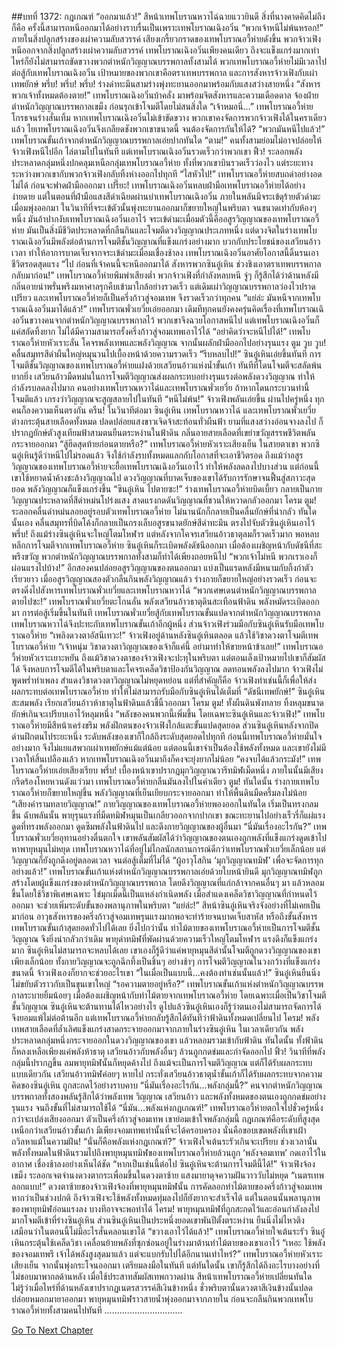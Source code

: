 ##บทที่ 1372: กฎเกณฑ์
“ออกมาแล้ว!”
สีหน้าเทพโบราณหวาไฉ่ฉายแววยินดี
สิ่งที่นางคาดคิดไม่ถึงก็คือ ครั้งนี้สามารถหนีออกมาได้อย่างราบรื่นเป็นเพราะเทพโบราณเฉิงอวิ๋น
“พวกเจ้าหนีไม่พ้นหรอก!”
ภายในสิ่งปลูกสร้างของเผ่าความลับสวรรค์ เสียงเกรี้ยวกราดของเทพโบราณอวี้ห่ายดังขึ้น
พวกจ้าวเฟิงหนีออกจากสิ่งปลูกสร้างเผ่าความลับสวรรค์ เทพโบราณเฉิงอวิ๋นเพียงคนเดียว ถึงจะแข็งแกร่งมากเท่าไหร่ก็ยังไม่สามารถขัดขวางพวกตำหนักวิญญาณบรรพกาลทั้งสามได้
พวกเทพโบราณอวี้ห่ายไม่มีเวลาไปต่อสู้กับเทพโบราณเฉิงอวิ๋น
เป้าหมายของพวกเขาคือตราเทพบรรพกาล และการสังหารจ้าวเฟิงกับเผ่าเทพยักษ์
พรึ่บ! พรึ่บ! พรึ่บ!
ร่างดำทะมึนสามร่างพุ่งทะยานออกมาพร้อมกับแสงสว่างสายหนึ่ง
“สังหาร พวกเจ้าทั้งหมดต้องตาย!”
เทพโบราณเฉิงอวิ๋นบ้าคลั่ง มาพร้อมจิตสังหารและความเดือดดาล จ้องฝ่ายตำหนักวิญญาณบรรพกาลเขม็ง ก่อนรุกเข้าโจมตีโดยไม่สนสิ่งใด
“เจ้าหมอนี่…”
เทพโบราณอวี้ห่ายโกรธจนร่างสั่นเทิ้ม
หากเทพโบราณเฉิงอวิ๋นไม่เข้าขัดขวาง พวกเขาคงจัดการพวกจ้าวเฟิงได้ในคราเดียวแล้ว
ไยเทพโบราณเฉิงอวิ๋นจึงเกลียดชังพวกเขาขนาดนี้ จนต้องจัดการกันให้ได้?
“พวกมันหนีไปแล้ว!”
เทพโบราณขั้นเก้าจากตำหนักวิญญาณบรรพกาลเอ่ยปากทันใด
“ตาม!”
คนทั้งสามย่อมไม่อาจปล่อยให้จ้าวเฟิงหนีไปอีก ไล่ตามไปในทันที
แต่เทพโบราณเฉิงอวิ๋นรวดเร็วกว่าพวกเขา
ฟิ้ว!
ระลอกพลังประหลาดกลุ่มหนึ่งปกคลุมเหนือกลุ่มเทพโบราณอวี้ห่าย
ทั้งที่พวกเขาบินรวดเร็วว่องไว แต่ระยะทางระหว่างพวกเขากับพวกจ้าวเฟิงกลับทิ้งห่างออกไปทุกที
“ไสหัวไป!”
เทพโบราณอวี้ห่ายสบถด่าอย่างอดไม่ได้ ก่อนจะฟาดฝ่ามือออกมา
เปรี๊ยะ!
เทพโบราณเฉิงอวิ๋นหลบฝ่ามือเทพโบราณอวี้ห่ายได้อย่างง่ายดาย
แต่ในตอนที่ฝ่ามือแสงสีดำเฉียดผ่านบ่าเทพโบราณเฉิงอวิ๋น ภายในพลันมีจระเข้ดุร้ายตัวดำมะเมื่อมพุ่งออกมา
ในวินาทีที่จระเข้ตัวนั้นพุ่งทะยานออกมาก็ขยายใหญ่ในพริบตา จนขนาดเท่ากับห้องๆ หนึ่ง มันอ้าปากงับเทพโบราณเฉิงอวิ๋นเอาไว้
จระเข้ดำมะเมื่อมตัวนี้คืออสูรวิญญาณของเทพโบราณอวี้ห่าย มันเป็นสิ่งมีชีวิตประหลาดที่กลืนกินและโจมตีดวงวิญญาณประเภทหนึ่ง
แต่ดวงจิตในร่างเทพโบราณเฉิงอวิ๋นมีพลังต่อต้านการโจมตีชั้นวิญญาณที่แข็งแกร่งอย่างมาก
บวกกับประโยชน์ของเสวียนอ้าวเวลา ทำให้อาการบาดเจ็บจากจระเข้ดำมะเมื่อมเชื่องช้าลง
เทพโบราณเฉิงอวิ๋นอาศัยโอกาสนี้ดิ้นรนเอาชีวิตรอดสุดแรง
“ไป ก่อนที่เจ้าคนนี้จะหนีออกมาได้ สังหารพวกซินอู๋เหิน ช่วงชิงเอาตราเทพบรรพกาลกลับมาก่อน!”
เทพโบราณอวี้ห่ายพึมพำเสียงต่ำ
พวกจ้าวเฟิงที่กำลังหลบหนี จู่ๆ ก็รู้สึกได้ว่าด้านหลังมีกลิ่นอายน่าพรั่นพรึงมหาศาลรุกคืบเข้ามาใกล้อย่างรวดเร็ว
แต่เดิมเผ่าวิญญาณบรรพกาลว่องไวปราดเปรียว และเทพโบราณอวี้ห่ายก็เป็นครึ่งก้าวสู่จอมเทพ จึงรวดเร็วกว่าทุกคน
“แย่ล่ะ มันหนีจากเทพโบราณเฉิงอวิ๋นมาได้แล้ว!”
เทพโบราณพั่วเยวี่ยเอ่ยออกมา
เดิมทีทุกคนยังคงครุ่นคิดเรื่องที่เทพโบราณเฉิงอวิ๋นขวางคนจากตำหนักวิญญาณบรรพกาลไว้ พวกเขาจึงฉวยโอกาสหนีไป
แต่เทพโบราณเฉิงอวิ๋นก็แค่สลัดทิ้งยาก ไม่ได้มีความสามารถรั้งครึ่งก้าวสู่จอมเทพเอาไว้ได้
“อย่าคิดว่าจะหนีไปได้!”
เทพโบราณอวี้ห่ายหัวเราะลั่น โคจรพลังเทพและพลังวิญญาณ จากนั้นผลักฝ่ามืออกไปอย่างรุนแรง
ตูม วูบ วูบ!
คลื่นสมุทรสีดำผืนใหญ่หมุนวนไปเบื้องหน้าด้วยความรวดเร็ว
“รีบหลบไป!”
ซินอู๋เหินเอ่ยขึ้นทันที
การโจมตีชั้นวิญญาณของเทพโบราณอวี้ห่ายแฝงด้วยเสวียนอ้าวแห่งน้ำขั้นเก้า ทันทีที่โดนโจมตีจะสลัดพ้นยากยิ่ง เสวียนอ้าวมืดหม่นในการโจมตีวิญญาณส่งผลกระทบอย่างรุนแรงต่อพลังดวงวิญญาณ ทำให้กำลังรบลดลงไปมาก
คนอย่างเทพโบราณหวาไฉ่และเทพโบราณพั่วเยวี่ย ถ้าหากโดนกระบวนท่านี้โจมตีแล้ว เกรงว่าวิญญาณจะสูญสลายไปในทันที
“หนีไม่พ้น!”
จ้าวเฟิงพลันเอ่ยขึ้น
ผ่านไปครู่หนึ่ง ทุกคนก็ลงความเห็นตรงกัน
ครืน!
ในวินาทีต่อมา ซินอู๋เหิน เทพโบราณหวาไฉ่ และเทพโบราณพั่วเยวี่ยต่างกระตุ้นสายเลือดทั้งหมด ปลดปล่อยแสงขาวเจิดจ้าสะท้อนทั่วผืนฟ้า
ยามที่แสงสว่างอ่อนจางลงไป ก็ปรากฏยักษ์ตัวสูงเทียมฟ้าสามตนยืนตระหง่านในฟ้าดิน
กลิ่นอายสายเลือดที่เขย่าขวัญสรรพชีวิตพลันกระจายออกมา
“สู้ฮึดสุดท้ายก่อนตายหรือ?”
เทพโบราณอวี้ห่ายหัวเราะเสียงเย็น
ในสายตาเขา พวกซินอู๋เหินรู้ดีว่าหนีไปไม่รอดแล้ว จึงใช้กำลังรบทั้งหมดแลกกับโอกาสที่จะเอาชีวิตรอด
ถึงแม้ว่าอสูรวิญญาณของเทพโบราณอวี้ห่ายจะยื้อเทพโบราณเฉิงอวิ๋นเอาไว้ ทำให้พลังลดลงไปบางส่วน
แต่ก่อนนี้เขาใช้หยาดน้ำค้างชะล้างวิญญาณไป ดวงวิญญาณที่บาดเจ็บของเขาได้รับการรักษาจนฟื้นสู่สภาวะสุดยอด พลังวิญญาณก็แข็งแกร่งขึ้น
“ซินอู๋เหิน ไปตายซะ!”
ร่างเทพโบราณอวี้ห่ายบิดเบี้ยว กลายเป็นกายวิญญาณประหลาดที่สีดำหม่นโปร่งแสง สาดแรงกดดันวิญญาณที่ชวนให้หวาดกลัวออกมา
โครม ตูม!
ระลอกคลื่นดำหม่นลอยอยู่รอบตัวเทพโบราณอวี้ห่าย ไม่นานนักก็กลายเป็นคลื่นยักษ์ที่น่ากลัว
ทันใดนั้นเอง คลื่นสมุทรที่บิดโค้งก็กลายเป็นกรงเล็บอสูรขนาดยักษ์สีดำทะมึน ตรงไปจับตัวซินอู๋เหินเอาไว้
พรึ่บ!
ถึงแม้ร่างซินอู๋เหินจะใหญ่โตมโหฬาร แต่หลังจากโคจรเสวียนอ้าวธาตุลมก็รวดเร็วมาก
พอหลบหลีกการโจมตีจากเทพโบราณอวี้ห่าย ซินอู๋เหินก็ระเบิดพลังดัชนีออกมา
เมื่อต้องเผชิญหน้ากับดัชนีที่สะพรึงขวัญ พวกตำหนักวิญญาณบรรพกาลทั้งสามก็ทำได้เพียงถอยหนีไป
“พวกเจ้าไม่หนี พวกเราเองก็ผ่อนแรงไปบ้าง!”
อีกสองคนปล่อยอสูรวิญญาณของตนออกมา แบ่งเป็นแรดหลังมีหนามกับกิ้งก่าตัวเรียวยาว
เมื่ออสูรวิญญาณสองตัวกลืนกินพลังวิญญาณแล้ว ร่างกายก็ขยายใหญ่อย่างรวดเร็ว ก่อนจะตรงดิ่งไปสังหารเทพโบราณพั่วเยวี่ยและเทพโบราณหวาไฉ่
“พวกเศษเดนตำหนักวิญญาณบรรพกาล ตายไปซะ!”
เทพโบราณพั่วเยวี่ยตะโกนลั่น พลังเสวียนอ้าวธาตุดินสะเทือนฟ้าดิน พลังหมัดระเบิดออกมา
การต่อสู้เริ่มขึ้นในทันที เทพโบราณพั่วเยวี่ยสู้กับเทพโบราณขั้นแปดจากตำหนักวิญญาณบรรพกาล เทพโบราณหวาไฉ่จึงปะทะกับเทพโบราณขั้นเก้าอีกผู้หนึ่ง
ส่วนจ้าวเฟิงร่วมมือกับซินอู๋เหินรับมือเทพโบราณอวี้ห่าย
“เพลิงดวงตาอัสนีเทวะ!”
จ้าวเฟิงอยู่ด้านหลังซินอู๋เหินตลอด แล้วใช้วิชาดวงตาโจมตีเทพโบราณอวี้ห่าย
“เจ้าหนุ่ม วิชาดวงตาวิญญาณของเจ้าก็แค่นี้ อย่ามาทำให้ขายหน้าข้าเลย!”
เทพโบราณอวี้ห่ายหัวเราะเยาะหยัน
ถึงแม้วิชาดวงตาของจ้าวเฟิงจะปะทุในพริบตา แต่ตอนเล็งเป้าหมายไปเขาก็สัมผัสได้ จึงหลบการโจมตีได้ในพริบตาและโคจรเคล็ดวิชาป้องกันวิญญาณ ลดทอนพลังลงไปมาก
จ้าวเฟิงไม่พูดพร่ำทำเพลง สำแดงวิชาดวงตาวิญญาณไม่หยุดหย่อน
แต่ที่สำคัญก็คือ จ้าวเฟิงทำเช่นนี้ก็เพื่อให้ส่งผลกระทบต่อเทพโบราณอวี้ห่าย ทำให้ไม่สามารถรับมือกับซินอู๋เหินได้เต็มที่
“ดัชนีเทพยักษ์!”
ซินอู๋เหินสะสมพลัง เรียกเสวียนอ้าวห้าธาตุในฟ้าดินแล้วชี้นิ้วออกมา
โครม ตูม!
ทั้งผืนดินพังทลาย ทิ้งหลุมขนาดยักษ์เกินจะเปรียบเอาไว้หลุมหนึ่ง
“พลังของคนพวกนี้เพิ่มขึ้น โดยเฉพาะซินอู๋เหินและจ้าวเฟิง!”
เทพโบราณอวี้ห่ายมีสีหน้าเคร่งขรึม
พลังฝึกตนของจ้าวเฟิงใกล้แตะขั้นแปดสุดยอด ส่วนซินอู๋เหินหลังจากปิดด่านฝึกตนไประยะหนึ่ง ระดับพลังของเขาก็ใกล้ถึงระดับสุดยอดไปทุกที
ก่อนนี้เทพโบราณอวี้ห่ายมั่นใจอย่างมาก จึงไม่แยแสพวกเผ่าเทพยักษ์แม้แต่น้อย
แต่ตอนนี้เขาจำเป็นต้องใช้พลังทั้งหมด
และเขายังไม่มีเวลาให้สิ้นเปลืองแล้ว หากเทพโบราณเฉิงอวิ๋นมาถึงก็คงจะยุ่งยากไม่น้อย
“คงจบได้แล้วกระมัง!”
เทพโบราณอวี้ห่ายเอ่ยเสียงเรียบ
พรึ่บ!
เบื้องหน้าเขาปรากฏมุกวิญญาณวารีทมิฬเม็ดหนึ่ง ภายในนั้นมีเสียงกรีดร้องโหยหวนดังแว่วมา
เทพโบราณอวี้ห่ายกลืนมันลงไปในคำเดียว
ตูม!
ทันใดนั้น ร่างกายเทพโบราณอวี้ห่ายก็ขยายใหญ่ขึ้น พลังวิญญาณที่เย็นเยียบกระจายออกมา ทำให้พื้นดินมืดครึ้มลงไม่น้อย
“เสียงคำรามทลายวิญญาณ!”
กายวิญญาณของเทพโบราณอวี้ห่ายพองออกในทันใด เริ่มเป็นทรงกลมขึ้น
ฉับพลันนั้น พายุรุนแรงที่มืดทมิฬหมุนเป็นเกลียวออกจากปากเขา ขณะทะยานไปอย่างเร็วรี่ก็แผ่แรงดูดที่ทรงพลังออกมา ดูดซึมพลังในฟ้าดินไป และดึงกายวิญญาณของผู้อื่นมา
“นี่มันเรื่องอะไรกัน?”
เทพโบราณพั่วเยวี่ยอุทานอย่างตื่นตกใจ
เขาพลันสัมผัสได้ว่าวิญญาณของตนเองถูกพลังที่แข็งแกร่งดูดเข้าไปหาพายุหมุนไม่หยุด
เทพโบราณหวาไฉ่ที่อยู่ไม่ไกลนักสถานการณ์ดีกว่าเทพโบราณพั่วเยวี่ยเล็กน้อย แต่วิญญาณก็ยังถูกดึงอยู่ตลอดเวลา จนต่อสู้เต็มที่ไม่ได้
“ผู้อาวุโสกิน ‘มุกวิญญาณทมิฬ’ เพื่อจะจัดการทุกอย่างแล้ว!”
เทพโบราณขั้นเก้าแห่งตำหนักวิญญาณบรรพกาลเอ่ยด้วยใบหน้ายินดี
มุกวิญญาณทมิฬถูกสร้างโดยผู้แข็งแกร่งของตำหนักวิญญาณบรรพกาล โดยดึงวิญญาณที่แก่กล้าจากคนอื่นๆ มา แล้วหลอมขึ้นโดยใช้วิชาพิเศษเฉพาะ
ไข่มุกเม็ดนี้เป็นแหล่งกำเนิดพลัง เมื่อสำแดงเคล็ดวิชาวิญญาณที่กำหนดไว้ออกมา จะช่วยเพิ่มระดับขั้นของพลานุภาพในพริบตา
“แย่ล่ะ!”
สีหน้าซินอู๋เหินจริงจังอย่างที่ไม่เคยเป็นมาก่อน อาวุธสังหารของครึ่งก้าวสู่จอมเทพรุนแรงมากพอจะทำร้ายจนบาดเจ็บสาหัส หรือถึงขั้นสังหารเทพโบราณขั้นเก้าสุดยอดทั่วไปได้เลย
ยิ่งไปกว่านั้น ท่าไม้ตายของเทพโบราณอวี้ห่ายเป็นการโจมตีชั้นวิญญาณ จึงยิ่งน่ากลัวกว่าเดิม
พายุดำทมิฬที่พัดผ่านด้วยความเร็วใหญ่โตมโหฬาร แรงดึงก็แข็งแกร่งมาก ซินอู๋เหินไม่สามารถจะหลบได้เลย
เขาเองก็รู้ดีว่าแค่พายุหมุนสีดำนั้นโจมตีถูกดวงวิญญาณของเขาเพียงเล็กน้อย ทั้งกายวิญญาณจะถูกฉีกทึ้งเป็นชิ้นๆ อย่างช้าๆ
การโจมตีวิญญาณในวงกว้างที่แข็งแกร่งขนาดนี้ จ้าวเฟิงเองก็ยากจะช่วยอะไรเขา
“ในเมื่อเป็นแบบนี้...คงต้องทำเช่นนั้นแล้ว!”
ซินอู๋เหินยืนนิ่งไม่ขยับตัวราวกับเป็นขุนเขาใหญ่
“รอความตายอยู่หรือ?”
เทพโบราณขั้นเก้าแห่งตำหนักวิญญาณบรรพกาลระบายยิ้มน้อยๆ
เมื่อต้องเผชิญหน้ากับท่าไม้ตายจากเทพโบราณอวี้ห่าย โดยเฉพาะเมื่อเป็นวิชาโจมตีชั้นวิญญาณ ซินอู๋เหินจะต้านทานได้ไหวอย่างไร
ดูไปแล้วซินอู๋เหินเองก็รู้ว่าตนเองไม่สามารถจัดการได้ จึงยอมแพ้ไม่ต่อต้านอีก
แต่เทพโบราณอวี้ห่ายกลับรู้สึกได้ทันทีว่าฟ้าดินทั้งหมดเปลี่ยนไป
โครม!
พลังเทพสายเลือดที่ล้ำเลิศแข็งแกร่งสาดกระจายออกมาจากภายในร่างซินอู๋เหิน
ในเวลาเดียวกัน พลังประหลาดกลุ่มหนึ่งกระจายออกในดวงวิญญาณของเขา แล้วหลอมรวมเข้ากับฟ้าดิน
ทันใดนั้น ทั้งฟ้าดินก็หลงเหลือเพียงแค่พลังห้าธาตุ เสวียนอ้าวกับพลังอื่นๆ ล้วนถูกกดข่มและกำจัดออกไป
ฟิ้ว!
วินาทีที่พลังกลุ่มนี้ปรากฏขึ้น ลมพายุทมิฬนั้นก็หยุดค้างไป
ถึงแม้จะเป็นการโจมตีวิญญาณ แต่ก็ได้รับผลกระทบแบบเดียวกัน
เสวียนอ้าวทมิฬค่อยๆ หายไป กระทั่งเสวียนอ้าวธาตุน้ำขั้นเก้าก็ได้รับผลกระทบจากความคิดของซินอู่เหิน ถูกสะกดไว้อย่างราบคาบ
“นี่มันเรื่องอะไรกัน…พลังกลุ่มนี้?”
คนจากตำหนักวิญญาณบรรพกาลทั้งสองพลันรู้สึกได้ว่าพลังเทพ วิญญาณ เสวียนอ้าว และพลังทั้งหมดของตนเองถูกกดข่มอย่างรุนแรง จนถึงขั้นที่ไม่สามารถใช้ได้
“นี่มัน…พลังแห่งกฎเกณฑ์!”
เทพโบราณอวี้ห่ายตกใจไปชั่วครู่หนึ่งกว่าจะเปล่งเสียงออกมา
ตัวเป็นครึ่งก้าวสู่จอมเทพ เขาย่อมเข้าใจพลังกลุ่มนี้
กฎเกณฑ์คือระดับที่สูงสุดเหนือกว่าเสวียนอ้าวขั้นเก้า มีเพียงจอมเทพเท่านั้นที่จะได้ครอบครอง นั่นคือขอบเขตพลังที่เขาเฝ้าถวิลหาแม้ในความฝัน!
“นั่นก็คือพลังแห่งกฎเกณฑ์?”
จ้าวเฟิงใจเต้นระรัวเกินจะเปรียบ
ช่วงเวลานั้น พลังทั้งหมดในฟ้าดินรวมไปถึงพายุหมุนทมิฬของเทพโบราณอวี้ห่ายล้วนถูก ‘พลังจอมเทพ’ กดเอาไว้ในอากาศ เชื่องช้าลงอย่างเห็นได้ชัด
“หากเป็นเช่นนี้ต่อไป ซินอู๋เหินจะต้านการโจมตีนี้ได้!”
จ้าวเฟิงจ้องเขม็ง ระลอกเจตจำนงดวงตากระเพื่อมขึ้นในดวงตาซ้าย แสงมายาดุจความฝันวาววับไม่หยุด
“เนตรเทพลอกแบบ!”
ดวงตาซ้ายของจ้าวเฟิงจ้องที่พายุหมุนทมิฬนั้น
การคัดลอกท่าไม้ตายของครึ่งก้าวสู่จอมเทพ หากว่าเป็นช่วงปกติ ถึงจ้าวเฟิงจะใช้พลังทั้งหมดทุ่มลงไปก็ยังยากจะสำเร็จได้
แต่ในตอนนั้นพลานุภาพของพายุทมิฬอ่อนแรงลง บางทีอาจจะพอทำได้
โครม!
พายุหมุนทมิฬที่ถูกสะกดไว้และอ่อนกำลังลงไปมากโจมตีเข้าที่ร่างซินอู๋เหิน
ส่วนซินอู๋เหินเป็นประหนึ่งยอดเขาพันปีตั้งตระหง่าน ยืนนิ่งไม่ไหวติง เสมือนว่าในตอนนี้ไม่มีอะไรสั่นคลอนเขาได้
“ขวางเอาไว้ได้แล้ว!”
เทพโบราณอวี้ห่ายใจเต้นระรัว
ซินอู๋เหินกระตุ้นใช้เคล็ดวิชา เคลื่อนย้ายพลังที่ซุกซ่อนอยู่ในร่างมาต้านท่าไม้ตายของเขาเอาไว้
“เหอะ ใช้พลังของจอมเทพรึ เจ้าได้พลังสูงสุดมาแล้ว แต่จะแบกรับไปได้อีกนานเท่าไหร่?”
เทพโบราณอวี้ห่ายหัวเราะเสียงเย็น จากนั้นพุ่งกระโจนออกมา เตรียมลงมือในทันที
แต่ทันใดนั้น เขาก็รู้สึกได้ถึงอะไรบางอย่างที่ไม่ชอบมาพากลด้านหลัง
เมื่อใช้ประสาทสัมผัสเทพกวาดผ่าน สีหน้าเทพโบราณอวี้ห่ายเปลี่ยนทันใด
ไม่รู้ว่าเมื่อไหร่ที่ด้านหลังเขาปรากฏเนตรสวรรค์สีเงินข้างหนึ่ง
ชั่วพริบตานั้นดวงตาสีเงินข้างนั้นปลดปล่อยหมอกมายาออกมา พายุหมุนทมิฬราวสายน้ำพุ่งออกมาจากภายใน ก่อนจะกลืนกินพวกเทพโบราณอวี้ห่ายทั้งสามคนไปทันที
...............................


[Go To Next Chapter]( ./229.md)